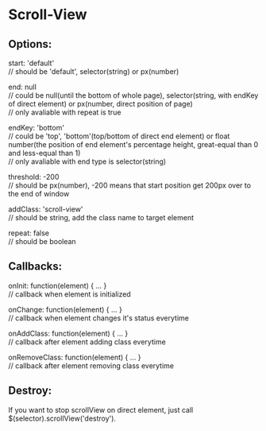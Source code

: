 # Scroll-View

<h2>Options:</h2>
<p>start: 'default'<br>
  // should be 'default', selector(string) or px(number)</p>
<p>end: null<br>
  // could be null(until the bottom of whole page), selector(string, with endKey of direct element) or px(number, direct position of page)<br>
  // only avaliable with repeat is true</p>
<p>endKey: 'bottom'<br>
  // could be 'top', 'bottom'(top/bottom of direct end element) or float number(the position of end element's percentage height, great-equal than 0 and less-equal than 1)<br>
  // only avaliable with end type is selector(string)</p>
<p>threshold: -200<br>
  // should be px(number), -200 means that start position get 200px over to the end of window</p>
<p>addClass: 'scroll-view'<br>
  // should be string, add the class name to target element</p>
<p>repeat: false<br>
  // should be boolean</p>


<h2>Callbacks:</h2>
<p>onInit: function(element) { ... }<br>
  // callback when element is initialized</p>
<p>onChange: function(element) { ... }<br>
  // callback when element changes it's status everytime</p>
<p>onAddClass: function(element) { ... }<br>
  // callback after element adding class everytime</p>
<p>onRemoveClass: function(element) { ... }<br>
  // callback after element removing class everytime</p>
  

<h2>Destroy:</h2>
<p>If you want to stop scrollView on direct element, just call $(selector).scrollView('destroy').</p>
